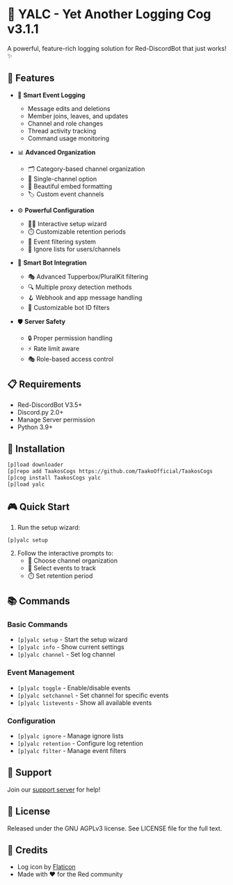 # 📝 YALC - Yet Another Logging Cog v3.1.1

A powerful, feature-rich logging solution for Red-DiscordBot that just works! ✨

## 🌟 Features

- 🎯 **Smart Event Logging**

  - Message edits and deletions
  - Member joins, leaves, and updates
  - Channel and role changes
  - Thread activity tracking
  - Command usage monitoring

- 📊 **Advanced Organization**

  - 🗂️ Category-based channel organization
  - 📜 Single-channel option
  - 🎨 Beautiful embed formatting
  - 🏷️ Custom event channels

- ⚙️ **Powerful Configuration**

  - 🧙‍♂️ Interactive setup wizard
  - ⏱️ Customizable retention periods
  - 🎯 Event filtering system
  - 🚫 Ignore lists for users/channels

- 🤖 **Smart Bot Integration**

  - 🎭 Advanced Tupperbox/PluralKit filtering
  - 🔍 Multiple proxy detection methods
  - 🪝 Webhook and app message handling
  - 🔧 Customizable bot ID filters

- 🛡️ **Server Safety**
  - 🔒 Proper permission handling
  - ⚡ Rate limit aware
  - 🎭 Role-based access control

## 📋 Requirements

- Red-DiscordBot V3.5+
- Discord.py 2.0+
- Manage Server permission
- Python 3.9+

## 🚀 Installation

```bash
[p]load downloader
[p]repo add TaakosCogs https://github.com/TaakoOfficial/TaakosCogs
[p]cog install TaakosCogs yalc
[p]load yalc
```

## 🎮 Quick Start

1. Run the setup wizard:

```
[p]yalc setup
```

2. Follow the interactive prompts to:
   - 📁 Choose channel organization
   - 🎯 Select events to track
   - ⏱️ Set retention period

## 📚 Commands

### Basic Commands

- `[p]yalc setup` - Start the setup wizard
- `[p]yalc info` - Show current settings
- `[p]yalc channel` - Set log channel

### Event Management

- `[p]yalc toggle` - Enable/disable events
- `[p]yalc setchannel` - Set channel for specific events
- `[p]yalc listevents` - Show all available events

### Configuration

- `[p]yalc ignore` - Manage ignore lists
- `[p]yalc retention` - Configure log retention
- `[p]yalc filter` - Manage event filters

## 🤝 Support

Join our [support server](https://discord.gg/red) for help!

## 📜 License

Released under the GNU AGPLv3 license. See LICENSE file for the full text.

## 🎨 Credits

- Log icon by [Flaticon](https://www.flaticon.com)
- Made with ❤️ for the Red community
